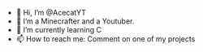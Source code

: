 - 👋 Hi, I’m @AcecatYT
- 👀 I’m a Minecrafter and a Youtuber.
- 🌱 I’m currently learning C
- 📫 How to reach me: Comment on one of my projects

